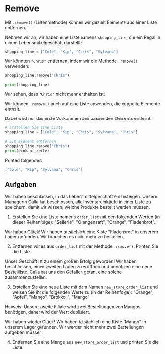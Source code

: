 Remove
=========

Mit `.remove()` (Listenmethode) können wir gezielt Elemente aus einer Liste entfernen.

Nehmen wir an, wir haben eine Liste namens `shopping_line`, die ein Regal in einem Lebensmittelgeschäft darstellt:

```python
shopping_line = ["Cole", "Kip", "Chris", "Sylvana"]
```

Wir könnten `"Chris"` entfernen, indem wir die Methode `.remove()` verwenden:

```python
shopping_line.remove("Chris")
 
print(shopping_line)
```

Wir sehen, dass `"Chris"` nicht mehr enthalten ist:

Wir können `.remove()` auch auf eine Liste anwenden, die doppelte Elemente enthält.

Dabei wird nur das erste Vorkommen des passenden Elements entfernt:

```python
# Erstellen Sie eine Liste
shopping_line = ["Cole", "Kip", "Chris", "Sylvana", "Chris"]
 
# Ein Element entfernen
shopping_line.remove("Chris")
print(einkauf_zeile)
```

Printed folgendes:

```python
["Cole", "Kip", "Sylvana", "Chris"]
```

Aufgaben
---------

Wir haben beschlossen, in das Lebensmittelgeschäft einzusteigen. Unsere Managerin Calla hat beschlossen, alle Inventareinkäufe 
in einer Liste zu speichern, damit wir wissen, welche Produkte bestellt werden müssen.

1. Erstellen Sie eine Liste namens `order_list` mit den folgenden Werten (in dieser Reihenfolge):
"Sellerie", "Orangensaft", "Orange", "Fladenbrot".
 
Wir haben Glück! Wir haben tatsächlich eine Kiste "Fladenbrot" in unserem Lager gefunden. Wir brauchen es nicht mehr zu 
bestellen.  

2. Entfernen wir es aus `order_list` mit der Methode `.remove()`. Printen Sie die Liste.

Unser Geschäft ist zu einem großen Erfolg geworden! Wir haben beschlossen, einen zweiten Laden zu eröffnen und benötigen eine neue Bestellliste. Calla hat uns den Gefallen getan, eine solche zusammenzustellen.

3. Erstellen Sie eine neue Liste mit dem Namen `new_store_order_list` und weisen Sie ihr die folgenden Werte zu (in der Reihenfolge):
"Orange", "Apfel", "Mango", "Brokkoli", "Mango"

Hinweis: Unsere zweite Filiale wird zwei Bestellungen von Mangos benötigen, daher wird der Wert dupliziert.

Wir haben wieder Glück! Wir haben tatsächlich eine Kiste "Mango" in unserem Lager gefunden.
Wir werden nicht mehr zwei Bestellungen aufgeben müssen.

4. Entfernen Sie eine Mange aus `new_store_order_list` und printen Sie die Liste.

